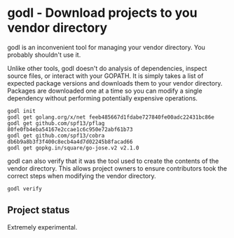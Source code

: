 # godl - Download projects to you vendor directory

godl is an inconvenient tool for managing your vendor directory. You probably shouldn't use it.

Unlike other tools, godl doesn't do analysis of dependencies, inspect source files, or interact with your GOPATH. It is simply takes a list of expected package versions and downloads them to your vendor directory. Packages are downloaded one at a time so you can modify a single dependency without performing potentially expensive operations.

```
godl init
godl get golang.org/x/net feeb485667d1fdabe727840fe00adc22431bc86e
godl get github.com/spf13/pflag 80fe0fb4eba54167e2ccae1c6c950e72abf61b73
godl get github.com/spf13/cobra db6b9a8b3f3f400c8ecb4a4d7d02245b8facad66
godl get gopkg.in/square/go-jose.v2 v2.1.0
```

godl can also verify that it was the tool used to create the contents of the vendor directory. This allows project owners to ensure contributors took the correct steps when modifying the vendor directory.

```
godl verify
```

## Project status

Extremely experimental.
